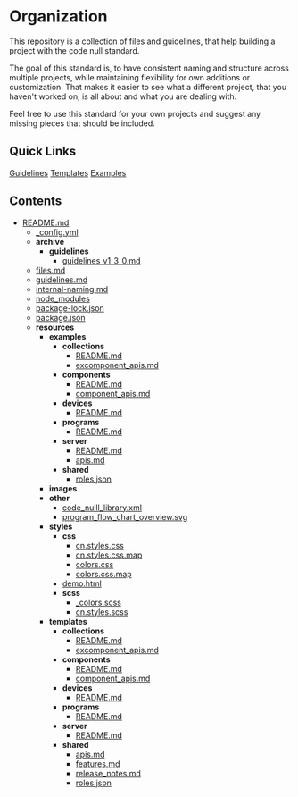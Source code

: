 # Organization

This repository is a collection of files and guidelines, that help building a project with the code null standard.

The goal of this standard is, to have consistent naming and structure across multiple projects, while maintaining flexibility for own additions or customization. That makes it easier to see what a different project, that you haven't worked on, is all about and what you are dealing with.

Feel free to use this standard for your own projects and suggest any missing pieces that should be included.

## Quick Links

[Guidelines](guidelines.md)
[Templates](resources/templates)
[Examples](resources/examples)

## Contents

- [README.md](README.md)
  - [\_config.yml](_config.yml)
  - **archive**
    - **guidelines**
      - [guidelines_v1_3_0.md](archive/guidelines/guidelines_v1_3_0.md)
  - [files.md](files.md)
  - [guidelines.md](guidelines.md)
  - [internal\-naming.md](internal-naming.md)
  - [node_modules](node_modules)
  - [package\-lock.json](package-lock.json)
  - [package.json](package.json)
  - **resources**
    - **examples**
      - **collections**
        - [README.md](resources/examples/collections/README.md)
        - [excomponent_apis.md](resources/examples/collections/excomponent_apis.md)
      - **components**
        - [README.md](resources/examples/components/README.md)
        - [component_apis.md](resources/examples/components/component_apis.md)
      - **devices**
        - [README.md](resources/examples/devices/README.md)
      - **programs**
        - [README.md](resources/examples/programs/README.md)
      - **server**
        - [README.md](resources/examples/server/README.md)
        - [apis.md](resources/examples/server/apis.md)
      - **shared**
        - [roles.json](resources/examples/shared/roles.json)
    - **images**
    - **other**
      - [code_nulll_library.xml](resources/other/code_nulll_library.xml)
      - [program_flow_chart_overview.svg](resources/other/program_flow_chart_overview.svg)
    - **styles**
      - **css**
        - [cn.styles.css](resources/styles/css/cn.styles.css)
        - [cn.styles.css.map](resources/styles/css/cn.styles.css.map)
        - [colors.css](resources/styles/css/colors.css)
        - [colors.css.map](resources/styles/css/colors.css.map)
      - [demo.html](resources/styles/demo.html)
      - **scss**
        - [\_colors.scss](resources/styles/scss/_colors.scss)
        - [cn.styles.scss](resources/styles/scss/cn.styles.scss)
    - **templates**
      - **collections**
        - [README.md](resources/templates/collections/README.md)
        - [excomponent_apis.md](resources/templates/collections/excomponent_apis.md)
      - **components**
        - [README.md](resources/templates/components/README.md)
        - [component_apis.md](resources/templates/components/component_apis.md)
      - **devices**
        - [README.md](resources/templates/devices/README.md)
      - **programs**
        - [README.md](resources/templates/programs/README.md)
      - **server**
        - [README.md](resources/templates/server/README.md)
      - **shared**
        - [apis.md](resources/templates/shared/apis.md)
        - [features.md](resources/templates/shared/features.md)
        - [release_notes.md](resources/templates/shared/release_notes.md)
        - [roles.json](resources/templates/shared/roles.json)
